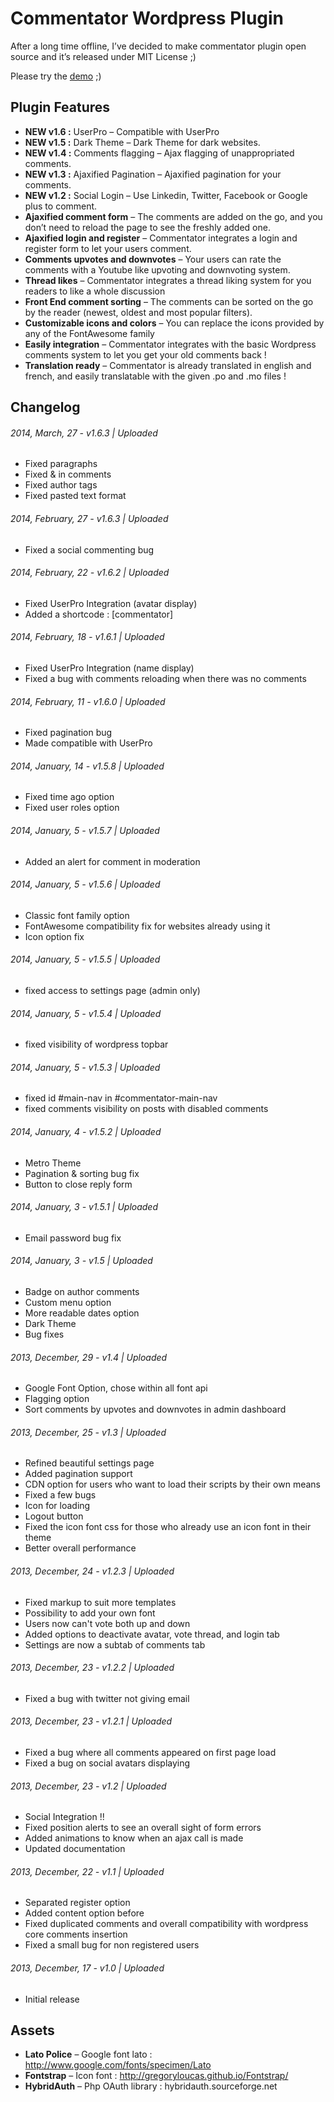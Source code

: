 Commentator Wordpress Plugin
===========

After a long time offline, I’ve decided to make commentator plugin open
source and it’s released under MIT License ;)

Please try the [demo](http://yukulelix.com/commentator/commentator-demo-post/) ;)

## Plugin Features

* **NEW v1.6 :** UserPro – Compatible with UserPro
* **NEW v1.5 :** Dark Theme – Dark Theme for dark websites.
* **NEW v1.4 :** Comments flagging – Ajax flagging of unappropriated comments.
* **NEW v1.3 :** Ajaxified Pagination – Ajaxified pagination for your comments.
* **NEW v1.2 :** Social Login – Use Linkedin, Twitter, Facebook or Google plus to comment.
* **Ajaxified comment form** – The comments are added on the go, and you don’t need to reload the page to see the freshly added one.
* **Ajaxified login and register** – Commentator integrates a login and register form to let your users comment.
* **Comments upvotes and downvotes** – Your users can rate the comments with a Youtube like upvoting and downvoting system.
* **Thread likes** – Commentator integrates a thread liking system for you readers to like a whole discussion
* **Front End comment sorting** – The comments can be sorted on the go by the reader (newest, oldest and most popular filters).
* **Customizable icons and colors** – You can replace the icons provided by any of the FontAwesome family
* **Easily integration** – Commentator integrates with the basic Wordpress comments system to let you get your old comments back !
* **Translation ready** – Commentator is already translated in english and french, and easily translatable with the given .po and .mo files !


## Changelog

###### 2014, March, 27 - v1.6.3 | Uploaded

- Fixed paragraphs
- Fixed & in comments
- Fixed author tags
- Fixed pasted text format

###### 2014, February, 27 - v1.6.3 | Uploaded

- Fixed a social commenting bug

###### 2014, February, 22 - v1.6.2 | Uploaded

- Fixed UserPro Integration (avatar display)
- Added a shortcode : [commentator]

###### 2014, February, 18 - v1.6.1 | Uploaded

- Fixed UserPro Integration (name display)
- Fixed a bug with comments reloading when there was no comments

###### 2014, February, 11 - v1.6.0 | Uploaded

- Fixed pagination bug
- Made compatible with UserPro

###### 2014, January, 14 - v1.5.8 | Uploaded

- Fixed time ago option
- Fixed user roles option

###### 2014, January, 5 - v1.5.7 | Uploaded

- Added an alert for comment in moderation

###### 2014, January, 5 - v1.5.6 | Uploaded

- Classic font family option
- FontAwesome compatibility fix for websites already using it
- Icon option fix

###### 2014, January, 5 - v1.5.5 | Uploaded

- fixed access to settings page (admin only)

###### 2014, January, 5 - v1.5.4 | Uploaded

- fixed visibility of wordpress topbar

###### 2014, January, 5 - v1.5.3 | Uploaded

- fixed id #main-nav in #commentator-main-nav
- fixed comments visibility on posts with disabled comments

###### 2014, January, 4 - v1.5.2 | Uploaded

- Metro Theme
- Pagination & sorting bug fix
- Button to close reply form

###### 2014, January, 3 - v1.5.1 | Uploaded

- Email password bug fix

###### 2014, January, 3 - v1.5 | Uploaded

- Badge on author comments
- Custom menu option
- More readable dates option
- Dark Theme
- Bug fixes

###### 2013, December, 29 - v1.4 | Uploaded

- Google Font Option, chose within all font api
- Flagging option
- Sort comments by upvotes and downvotes in admin dashboard

###### 2013, December, 25 - v1.3 | Uploaded

- Refined beautiful settings page
- Added pagination support
- CDN option for users who want to load their scripts by their own means
- Fixed a few bugs
- Icon for loading
- Logout button
- Fixed the icon font css for those who already use an icon font in their theme
- Better overall performance

###### 2013, December, 24 - v1.2.3 | Uploaded

- Fixed markup to suit more templates
- Possibility to add your own font
- Users now can't vote both up and down
- Added options to deactivate avatar, vote thread, and login tab
- Settings are now a subtab of comments tab

###### 2013, December, 23 - v1.2.2 | Uploaded

- Fixed a bug with twitter not giving email

###### 2013, December, 23 - v1.2.1 | Uploaded

- Fixed a bug where all comments appeared on first page load
- Fixed a bug on social avatars displaying

###### 2013, December, 23 - v1.2 | Uploaded

- Social Integration !!
- Fixed position alerts to see an overall sight of form errors
- Added animations to know when an ajax call is made
- Updated documentation

###### 2013, December, 22 - v1.1 | Uploaded

- Separated register option
- Added content option before
- Fixed duplicated comments and overall compatibility with wordpress core comments insertion
- Fixed a small bug for non registered users

###### 2013, December, 17 - v1.0 | Uploaded

- Initial release

## Assets

* **Lato Police** – Google font lato : http://www.google.com/fonts/specimen/Lato
* **Fontstrap** – Icon font : http://gregoryloucas.github.io/Fontstrap/
* **HybridAuth** – Php OAuth library : hybridauth.sourceforge.net
